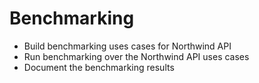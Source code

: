 # Benchmarking

* Build benchmarking uses cases for Northwind API
* Run benchmarking over the Northwind API uses cases
* Document the benchmarking results